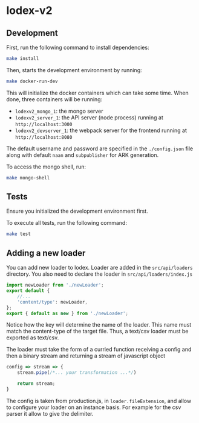 # lodex-v2

## Development

First, run the following command to install dependencies:
```sh
make install
```

Then, starts the development environment by running:
```sh
make docker-run-dev
```

This will initialize the docker containers which can take some time.
When done, three containers will be running:

- `lodexv2_mongo_1`: the mongo server
- `lodexv2_server_1`: the API server (node process) running at `http://localhost:3000`
- `lodexv2_devserver_1`: the webpack server for the frontend running at `http://localhost:8080`

The default username and password are specified in the `./config.json` file along with default `naan` and `subpublisher` for ARK generation.

To access the mongo shell, run:
```sh
make mongo-shell
```

## Tests

Ensure you initialized the development environment first.

To execute all tests, run the following command:
```sh
make test
```

## Adding a new loader

You can add new loader to lodex.
Loader are added in the `src/api/loaders` directory.
You also need to declare the loader in `src/api/loaders/index.js`
```js
import newLoader from './newLoader';
export default {
    //...
    'content/type': newLoader,
};
export { default as new } from './newLoader';
```
Notice how the key will determine the name of the loader.
This name must match the content-type of the target file. Thus, a text/csv loader must be exported as text/csv.

The loader must take the form of a curried function receiving a config and then a binary stream and returning a stream of javascript object
```js
config => stream => {
    stream.pipe(/*... your transformation ...*/)

    return stream;
}
```

The config is taken from production.js, in `loader.fileExtension`, and allow to configure your loader on an instance basis.
For example for the csv parser it allow to give the delimiter.
